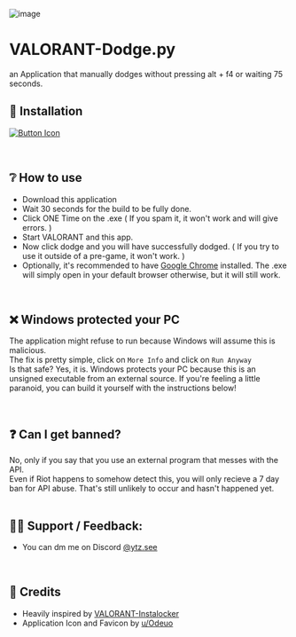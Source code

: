 
![image](https://github.com/SuppliedOrange/VALORANT-Instalocker/assets/70258998/000c238b-c72e-4682-abc6-90fca7d2cbda)

# VALORANT-Dodge.py
an Application that manually dodges without pressing alt + f4 or waiting 75 seconds.

## 📩 Installation
  [Link]: https://github.com/SuppliedOrange/VALORANT-Instalocker/releases/latest 'Latest Release'
[Button Icon]: https://img.shields.io/badge/Releases-EF2D5E?style=for-the-badge&logoColor=white&logo=DocuSign
[![Button Icon]][Link]

<br>

## ❔ How to use

- Download this application
- Wait 30 seconds for the build to be fully done.
- Click ONE Time on the .exe ( If you spam it, it won't work and will give errors. )
- Start VALORANT and this app.
- Now click dodge and you will have successfully dodged. ( If you try to use it outside of a pre-game, it won't work. )
- Optionally, it's recommended to have [Google Chrome](https://www.google.com/intl/en_in/chrome/) installed. The .exe will simply open in your default browser otherwise, but it will still work.

<br>

## ❌ Windows protected your PC
The application might refuse to run because Windows will assume this is malicious.
<br>
The fix is pretty simple, click on `More Info` and click on `Run Anyway`
<br>
Is that safe? Yes, it is. Windows protects your PC because this is an unsigned executable from an external source. If you're feeling a little paranoid, you can build it yourself with the instructions below!

<br>

## ❓ Can I get banned?

No, only if you say that you use an external program that messes with the API.
<br>
Even if Riot happens to somehow detect this, you will only recieve a 7 day ban for API abuse. That's still unlikely to occur and hasn't happened yet.
<br>
<br>

## 🤷‍♀️ Support / Feedback:

- You can dm me on Discord [@ytz.see](https://discord.com/users/949420402051006474)

<br>

## 📰 Credits

- Heavily inspired by [VALORANT-Instalocker](https://github.com/SuppliedOrange/VALORANT-Instalocker)
- Application Icon and Favicon by [u/Odeuo](https://www.reddit.com/user/Odeuo/)
